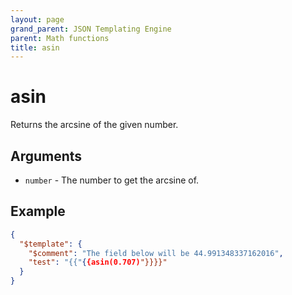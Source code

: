 ```yaml
---
layout: page
grand_parent: JSON Templating Engine
parent: Math functions
title: asin
---
```


# asin

Returns the arcsine of the given number.
## Arguments

- `number` - The number to get the arcsine of.

## Example

```json
{
  "$template": {
    "$comment": "The field below will be 44.991348337162016",
    "test": "{{"{{asin(0.707)"}}}}"
  }
}
```
